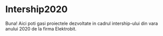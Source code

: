 # Intership2020
Buna!
Aici poti gasi proiectele dezvoltate in cadrul intership-ului din vara anului 2020 de la firma  Elektrobit.
